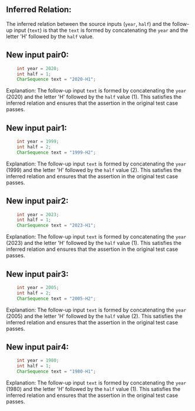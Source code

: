 ## Inferred Relation:
The inferred relation between the source inputs (`year`, `half`) and the follow-up input (`text`) is that the `text` is formed by concatenating the `year` and the letter 'H' followed by the `half` value.

## New input pair0:
```java
    int year = 2020;
    int half = 1;
    CharSequence text = "2020-H1";
```
Explanation: The follow-up input `text` is formed by concatenating the `year` (2020) and the letter 'H' followed by the `half` value (1). This satisfies the inferred relation and ensures that the assertion in the original test case passes.

## New input pair1:
```java
    int year = 1999;
    int half = 2;
    CharSequence text = "1999-H2";
```
Explanation: The follow-up input `text` is formed by concatenating the `year` (1999) and the letter 'H' followed by the `half` value (2). This satisfies the inferred relation and ensures that the assertion in the original test case passes.

## New input pair2:
```java
    int year = 2023;
    int half = 1;
    CharSequence text = "2023-H1";
```
Explanation: The follow-up input `text` is formed by concatenating the `year` (2023) and the letter 'H' followed by the `half` value (1). This satisfies the inferred relation and ensures that the assertion in the original test case passes.

## New input pair3:
```java
    int year = 2005;
    int half = 2;
    CharSequence text = "2005-H2";
```
Explanation: The follow-up input `text` is formed by concatenating the `year` (2005) and the letter 'H' followed by the `half` value (2). This satisfies the inferred relation and ensures that the assertion in the original test case passes.

## New input pair4:
```java
    int year = 1980;
    int half = 1;
    CharSequence text = "1980-H1";
```
Explanation: The follow-up input `text` is formed by concatenating the `year` (1980) and the letter 'H' followed by the `half` value (1). This satisfies the inferred relation and ensures that the assertion in the original test case passes.